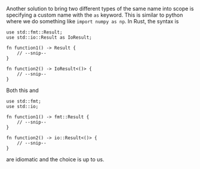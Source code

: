 Another solution to bring two different types of the same name into scope is specifying a custom name with the `as` keyword.
This is similar to python where we do something like `import numpy as np`. In Rust, the syntax is
```
use std::fmt::Result;
use std::io::Result as IoResult;

fn function1() -> Result {
    // --snip--
}

fn function2() -> IoResult<()> {
    // --snip--
}

```
Both this and 
```
use std::fmt;
use std::io;

fn function1() -> fmt::Result {
    // --snip--
}

fn function2() -> io::Result<()> {
    // --snip--
}
```
are idiomatic and the choice is up to us.

